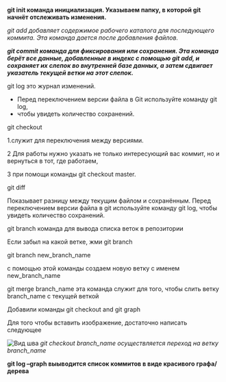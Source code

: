 
**git init команда инициализация. Указываем папку, в которой git начнёт отслеживать изменения.**

_git add   добавляет содержимое рабочего каталога  для последующего коммита. Эта команда дается после добавления файлов._

***git commit  команда для фиксирования или сохранения. Эта команда берёт все данные, добавленные в индекс с помощью git add, и сохраняет их
слепок во внутренней базе данных, а затем сдвигает указатель текущей ветки на этот слепок.***

git log это журнал изменений.
* Перед переключением версии файла в Git 
используйте команду git log,
* чтобы увидеть 
количество сохранений.

git checkout  

1.служит для переключения между версиями.

2 Для работы нужно указать не только 
интересующий вас коммит, но и вернуться 
в тот, где работаем,

3 при помощи команды 
git checkout master.

 git diff 
 
Показывает разницу между текущим файлом 
и сохранённым. Перед переключением версии файла в git  используйте команду git log, чтобы увидеть 
количество сохранений.

git branch команда для вывода списка веток в репозитории

Если забыл на какой ветке, жми git branch

git branch new_branch_name

с помощью этой команды создаем новую ветку с именем new_branch_name

git merge branch_name эта команда служит для того, чтобы слить ветку branch_name с текущей веткой  

Добавили команды git checkout and git graph

Для того чтобы вставить изображение, достаточно написать следующее

![Вид шва](seam.jpg)
_git checkout branch_name осуществляется переход на ветку branch_name_

**git log –graph выыводится список коммитов в виде красивого графа/дерева**




